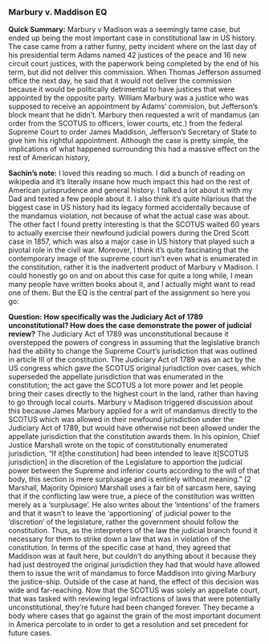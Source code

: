### Marbury v. Maddison EQ

**Quick Summary:** Marbury v Madison was a seemingly tame case, but ended up being the most important case in constitutional law in US history. The case came from a rather funny, petty incident where on the last day of his presidential term Adams named 42 justices of the peace and 16 new circuit court justices, with the paperwork being completed by the end of his term, but did not deliver this commission. When Thomas Jefferson assumed office the next day, he said that it would not deliver the commission because it would be politically detrimental to have justices that were appointed by the opposite party.  William Marbury was a justice who was supposed to receive an appointment by Adams’ commision, but Jefferson’s block meant that he didn’t. Marbury then requested a writ of mandamus (an order from the SCOTUS to officers, lower courts, etc.) from the federal Supreme Court to order James Maddison, Jefferson’s Secretary of State to give him his rightful appointment. Although the case is pretty simple, the implications of what happened surrounding this had a massive effect on the rest of American history,

**Sachin’s note:** I loved this reading so much. I did a bunch of reading on wikipedia and it’s literally insane how much impact this had on the rest of American jurisprudence and general history. I talked a lot about it with my Dad and texted a few people about it. I also think it’s quite hilarious that the biggest case in US history had its legacy formed accidentally because of the mandamus violation, not because of what the actual case was about. The other fact I found pretty interesting is that the SCOTUS waited 60 years to actually exercise their newfound judicial powers during the Dred Scott case in 1857, which was also a major case in US history that played such a pivotal role in the civil war. Moreover, I think it’s quite fascinating that the contemporary image of the supreme court isn’t even what is enumerated in the constitution, rather it is the inadvertent product of Marbury v Madison. 
I could honestly go on and on about this case for quite a long while, I mean many people have written books about it, and I actually might want to read one of them. But the EQ is the central part of the assignment so here you go:

**Question:** **How specifically was the Judiciary Act of 1789 unconstitutional?  How does the case demonstrate the power of judicial review?**
The Judiciary Act of 1789 was unconstitutional because it overstepped the powers of congress in assuming that the legislative branch had the ability to change the Supreme Court’s jurisdiction that was outlined in article III of the constitution. The Judiciary Act of 1789 was an act by the US congress which gave the SCOTUS original jurisdiction over cases, which superseded the appellate jurisdiction that was enumerated in the constitution; the act gave the SCOTUS a lot more power and let people bring their cases directly to the highest court in the land, rather than having to go through local courts. Marbury v Madison triggered discussion about this because James Marbury applied for a writ of mandamus directly to the SCOTUS which was allowed in their newfound jurisdiction under the Judiciary Act of 1789, but would have otherwise not been allowed under the appellate jurisdiction that the constitution awards them. In his opinion, Chief Justice Marshall wrote on the topic of constitutionally enumerated jurisdiction, “If it[the constitution] had been intended to leave it[SCOTUS jurisdiction] in the discretion of the Legislature to apportion the judicial power between the Supreme and inferior courts according to the will of that body, this section is mere surplusage and is entirely without meaning.” (2 Marshall, Majority Opinion) Marshall uses a fair bit of sarcasm here, saying that if the conflicting law were true, a piece of the constitution was written merely as a ‘surplusage’. He also writes about the ‘intentions’ of the framers and that it wasn’t to leave the ‘apportioning’ of judicial power to the ‘discretion’ of the legislature, rather the government should follow the constitution. Thus, as the interpreters of the law the judicial branch found it necessary for them to strike down a law that was in violation of the constitution. In terms of the specific case at hand, they agreed that Maddison was at fault here, but couldn’t do anything about it because they had just destroyed the original jurisdiction they had that would have allowed them to issue the writ of mandamus to force Maddison into giving Marbury the justice-ship. Outside of the case at hand, the effect of this decision was wide and far-reaching. Now that the SCOTUS was solely an appellate court, that was tasked with reviewing legal infractions of laws that were potentially unconstitutional, they’re future had been changed forever. They became a body where cases that go against the grain of the most important document in America percolate to in order to get a resolution and set precedent for future cases. 